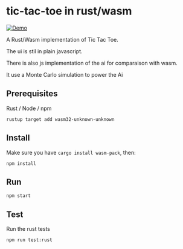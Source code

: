 # tic-tac-toe in rust/wasm


[![Demo](https://img.shields.io/badge/demo-online-blue.svg)](https://sepiropht.github.io/tic-tac-toe-wasm/)

A Rust/Wasm implementation of Tic Tac Toe.

The ui is stil in plain javascript.

There is also js implementation of the ai for comparaison with wasm.

It use a Monte Carlo simulation to power the Ai


## Prerequisites

Rust / Node / npm


```shell
rustup target add wasm32-unknown-unknown
```

## Install

Make sure you have `cargo install wasm-pack`, then:

```shell
npm install
```

## Run

```shell
npm start
```

## Test

Run the rust tests

```shell
npm run test:rust
```
